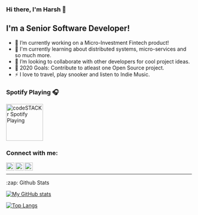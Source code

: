 ### Hi there, I'm Harsh 👋

## I'm a Senior Software Developer!

- 🔭 I’m currently working on a Micro-Investment Fintech product!
- 🥅 I'm currently learning about distributed systems, micro-services and so much more.
- 👯 I’m looking to collaborate with other developers for cool project ideas.
- 🥅 2020 Goals: Contribute to atleast one Open Source project.
- ⚡ I love to travel, play snooker and listen to Indie Music.

### Spotify Playing 🎧
[<img src="https://cdn.dribbble.com/users/148670/screenshots/3689604/dribbble2.gif" alt="codeSTACKr Spotify Playing" width="100" />](https://open.spotify.com/playlist/1My2EmIJsCv4xs9sxGNFGC?si=8yv4zqOdSlGcXx11Hu2yqw)

### Connect with me:

[<img align="left" alt="twitter | Twitter" width="22px" src="https://cdn.jsdelivr.net/npm/simple-icons@v3/icons/twitter.svg" />][twitter]
[<img align="left" alt="linkedin | LinkedIn" width="22px" src="https://cdn.jsdelivr.net/npm/simple-icons@v3/icons/linkedin.svg" />][linkedin]
[<img align="left" alt="instagram | Instagram" width="22px" src="https://cdn.jsdelivr.net/npm/simple-icons@v3/icons/instagram.svg" />][instagram]

<br />

---

<summary>:zap: Github Stats</summary>

[![My GitHub stats](https://github-readme-stats.vercel.app/api?username=harshsavasil&show_icons=true&count_private=true)](https://github.com/harshsavasil/github-readme-stats)

[![Top Langs](https://github-readme-stats.vercel.app/api/top-langs/?username=harshsavasil&layout=compact)](https://github.com/harshsavasil/github-readme-stats)

[twitter]: https://twitter.com/harshsavasil
[instagram]: https://instagram.com/harshsavasil
[linkedin]: https://www.linkedin.com/in/harsh-gupta-199357102/